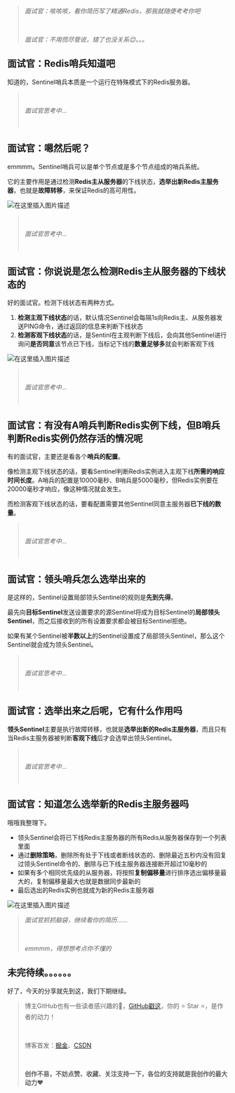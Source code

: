 > *面试官：咳咳咳，看你简历写了精通Redis，那我就随便考考你吧*
>
> <br/>
>
> *面试官：不用慌尽管说，错了也没关系😊。。。*

## 面试官：Redis哨兵知道吧

知道的，Sentinel哨兵本质是一个运行在特殊模式下的Redis服务器。

> <br/>
>
> *面试官思考中…*
>
> <br/>

## 面试官：嗯然后呢？

emmmm。Sentinel哨兵可以是单个节点或是多个节点组成的哨兵系统。

它的主要作用是通过检测**Redis主从服务器**的下线状态，**选举出新Redis主服务器**，也就是**故障转移**，来保证Redis的高可用性。

![在这里插入图片描述](https://img-blog.csdnimg.cn/direct/cdb354bdbb064ebd9ee0297e2a359293.png#pic_center)

> <br/>
>
> *面试官思考中…*
>
> <br/>

## 面试官：你说说是怎么检测Redis主从服务器的下线状态的

好的面试官。检测下线状态有两种方式。

1. **检测主观下线状态**的话，默认情况Sentinel会每隔1s向Redis主、从服务器发送PING命令，通过返回的信息来判断下线状态
2. **检测客观下线状态**的话，是Sentinl在主观判断下线后，会向其他Sentinel进行询问**是否同意**该节点已下线，当标记下线的**数量足够多**就会判断客观下线

![在这里插入图片描述](https://img-blog.csdnimg.cn/direct/44d8e08cde024a3aaf4c9441a61da0da.png#pic_center)

> <br/>
>
> *面试官思考中…*
>
> <br/>

## 面试官：有没有A哨兵判断Redis实例下线，但B哨兵判断Redis实例仍然存活的情况呢

有的面试官，主要还是看各个**哨兵的配置**。

像检测主观下线状态的话，要看Sentinel判断Redis实例进入主观下线**所需的响应时间长度**。A哨兵的配置是10000毫秒、B哨兵是5000毫秒，但Redis实例要在20000毫秒才响应，像这种情况就会发生。

而检测客观下线状态的话，要看配置需要其他Sentinel同意主服务器**已下线的数量**。

> <br/>
>
> *面试官思考中…*
>
> <br/>

## 面试官：领头哨兵怎么选举出来的

是这样的，Sentinel设置局部领头Sentinel的规则是**先到先得**。

最先向**目标Sentinel**发送设置要求的源Sentinel将成为目标Sentinel的**局部领头Sentinel**，而之后接收到的所有设置要求都会被目标Sentinel拒绝。

如果有某个Sentinel被**半数以上**的Sentinel设置成了局部领头Sentinel，那么这个Sentinel就会成为领头Sentinel。

> <br/>
>
> *面试官思考中…*
>
> <br/>

## 面试官：选举出来之后呢，它有什么作用吗

**领头Sentinel**主要是执行故障转移，也就是**选举出新的Redis主服务器**，而且只有当Redis主服务器被判断**客观下线**后才会选举出领头Sentinel。

> <br/>
>
> *面试官思考中…*
>
> <br/>

## 面试官：知道怎么选举新的Redis主服务器吗

哦哦我整理下。

- 领头Sentinel会将已下线Redis主服务器的所有Redis从服务器保存到一个列表里面
- 通过**删除策略**，删除所有处于下线或者断线状态的、删除最近五秒内没有回复过领头Sentinel命令的、删除与已下线主服务器连接断开超过10毫秒的
- 如果有多个相同优先级的从服务器，将按照**复制偏移量**进行排序选出偏移量最大的，复制偏移量最大也就是数据同步最新的
- 最后选出的Redis实例也就成为新的Redis主服务器

![在这里插入图片描述](https://img-blog.csdnimg.cn/direct/c0bdd8b3a619423fa96e0b1916b41c53.png#pic_center)

> *面试官抓抓脑袋，继续看你的简历......*
>
> <br/>
>
> *emmmm，得想想考点你不懂的*

## 未完待续。。。。。。

好了，今天的分享就先到这，我们下期继续。

> 博主GitHub也有一些读者感兴趣的💪，[GitHub戳这](https://github.com/hdgaadd)，你的 ⭐️ Star ⭐️，是作者的动力！
>
> <br/>
>
> 博客首发：[掘金](https://juejin.cn/user/853686632850381/posts)、[CSDN](https://blog.csdn.net/hdgaadd)
>
> <br/>
>
> **创作不易，不妨点赞、收藏、关注支持一下，各位的支持就是我创作的最大动力**❤️